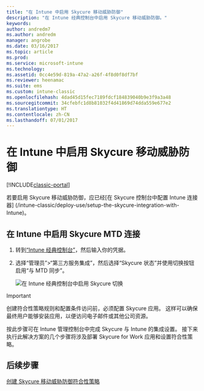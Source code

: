 ```yaml
---
title: "在 Intune 中启用 Skycure 移动威胁防御"
description: "在 Intune 经典控制台中启用 Skycure 移动威胁防御。"
keywords: 
author: andredm7
ms.author: andredm
manager: angrobe
ms.date: 03/16/2017
ms.topic: article
ms.prod: 
ms.service: microsoft-intune
ms.technology: 
ms.assetid: 0cc4e59d-819a-47a2-a26f-4f8d0f8df7bf
ms.reviewer: heenamac
ms.suite: ems
ms.custom: intune-classic
ms.openlocfilehash: 4dad45d15fec7189fdcf184839040b9e3f9a3a48
ms.sourcegitcommit: 34cfebfc1d8b81032f4d41869d74dda559e677e2
ms.translationtype: HT
ms.contentlocale: zh-CN
ms.lasthandoff: 07/01/2017
---
```

# <a name="enable-skycure-mobile-threat-defense-in-intune"></a>在 Intune 中启用 Skycure 移动威胁防御

[!INCLUDE[classic-portal](../includes/classic-portal.md)]

若要启用 Skycure 移动威胁防御，应已经[在 Skycure 控制台中配置 Intune 连接器] (/intune-classic/deploy-use/setup-the-skycure-integration-with-Intune)。

## <a name="to-enable-the-skycure-mtd-connection-in-intune"></a>在 Intune 中启用 Skycure MTD 连接

1.  转到[“Intune 经典控制台”](https://manage.microsoft.com/)，然后输入你的凭据。

2.  选择“管理员”&gt;“第三方服务集成”，然后选择“Skycure 状态”并使用切换按钮启用“与 MTD 同步”。

    ![在 Intune 经典控制台中启用 Skycure 切换](../media/mtp/enable-skycure-1.png)

> [!IMPORTANT] 
> 创建符合性策略规则和配置条件访问前，必须配置 Skycure 应用。 这样可以确保最终用户能够安装应用，以便访问电子邮件或其他公司资源。

按此步骤可在 Intune 管理控制台中完成 Skycure 与 Intune 的集成设置。 接下来执行此解决方案的几个步骤将涉及部署 Skycure for Work 应用和设置符合性策略。

## <a name="next-steps"></a>后续步骤

[创建 Skycure 移动威胁防御符合性策略](/intune-classic/deploy-use/create-skycure-mobile-threat-defense-compliance-policy)
